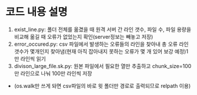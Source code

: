 # 코드 내용 설명
1. exist_line.py: 폴더 전체를 옮겼을 때 원격 서버 간 라인 갯수, 파일 수, 파일 용량을 비교해 옮길 때 오류가 없었는지 확인(server정보는 빼놓고 저장)
2. error_occured.py: csv 파일에서 발생하는 오류들의 라인을 찾아내 총 오류 라인 갯수가 몇개인지 찾아냄(현재 아직 잡아내지 못하는 오류가 몇 개 있어 보강 예정)1만 라인씩 읽기
3. divison_large_file.sk.py: 원본 파일에서 필요한 열만 추출하고 chunk_size=100만 라인으로 나눠 100만 라인씩 저장
  - (os.walk만 쓰게 돠면 csv파일의 바로 윗 폴더만 경로로 출력되므로 relpath 이용)
